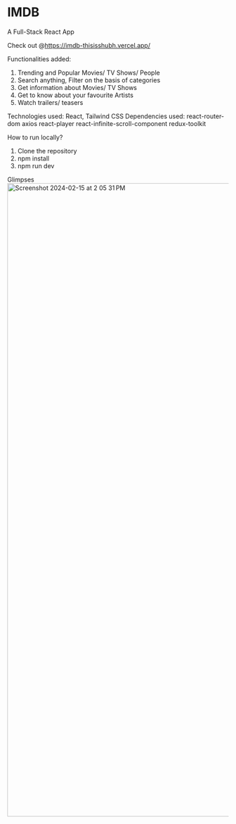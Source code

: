 # IMDB

A Full-Stack React App

Check out @https://imdb-thisisshubh.vercel.app/

Functionalities added:

1. Trending and Popular Movies/ TV Shows/ People
2. Search anything, Filter on the basis of categories
3. Get information about Movies/ TV Shows
4. Get to know about your favourite Artists
5. Watch trailers/ teasers

Technologies used: React, Tailwind CSS
Dependencies used: react-router-dom axios react-player react-infinite-scroll-component redux-toolkit

How to run locally?

1. Clone the repository
2. npm install
3. npm run dev

Glimpses
<img width="1440" alt="Screenshot 2024-02-15 at 2 05 31 PM" src="https://github.com/aryashubhanshu/fullstack-imdb/assets/90999253/9b58259b-8456-47a4-b8e5-beb6aa200f71">
